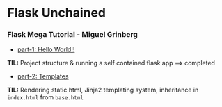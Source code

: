# Flask Unchained

### Flask Mega Tutorial - Miguel Grinberg
* [part-1: Hello World!!](https://blog.miguelgrinberg.com/post/the-flask-mega-tutorial-part-i-hello-world)

**TIL:** Project structure & running a self contained flask app   ==> completed

* [part-2: Templates](https://blog.miguelgrinberg.com/post/the-flask-mega-tutorial-part-ii-templates)

**TIL:** Rendering static html, Jinja2 templating system, inheritance in `index.html` from `base.html`


